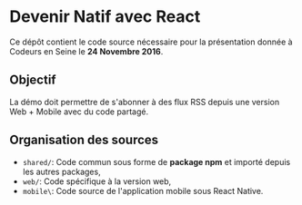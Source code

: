 # Devenir Natif avec React

Ce dépôt contient le code source nécessaire pour la présentation donnée à Codeurs en Seine le **24 Novembre 2016**.

## Objectif

La démo doit permettre de s'abonner à des flux RSS depuis une version Web + Mobile avec du code partagé.

## Organisation des sources

- `shared/`: Code commun sous forme de **package npm** et importé depuis les autres packages,
- `web/`: Code spécifique à la version web,
- `mobile\`: Code source de l'application mobile sous React Native.
